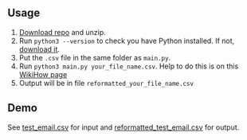 ## Usage
1. [Download repo](https://github.com/lewisforbes/Email-Reformatter/archive/refs/heads/main.zip) and unzip.
2. Run `python3 --version` to check you have Python installed. If not, [download it](https://www.python.org/downloads/).
3. Put the `.csv` file in the same folder as `main.py`.
4. Run `python3 main.py your_file_name.csv`. Help to do this is on this [WikiHow page](https://www.wikihow.com/Use-Windows-Command-Prompt-to-Run-a-Python-File)
5. Output will be in file `reformatted_your_file_name.csv`

## Demo
See [test_email.csv](/test_email.csv) for input and [reformatted_test_email.csv](/reformatted_test_email.csv) for output.
